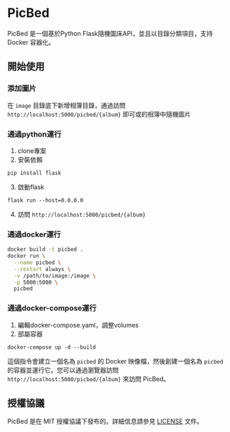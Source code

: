 # PicBed
PicBed 是一個基於Python Flask隨機圖床API，並且以目錄分類項目，支持 Docker 容器化。

## 開始使用
### 添加圖片
在 `image` 目錄底下新增相簿目錄，通過訪問 `http://localhost:5000/picbed/{album}` 即可或的相簿中隨機圖片
### 通過python運行
1. clone專案
2. 安裝依賴
```
pip install flask
```
3. 啟動flask
```
flask run --host=0.0.0.0
```
4. 訪問 `http://localhost:5000/picbed/{album}` 

### 通過docker運行
```bash
docker build -t picbed .
docker run \
  --name picbed \
  --restart always \
  -v /path/to/image:/image \
  -p 5000:5000 \
  picbed
```

### 通過docker-compose運行
1. 編輯docker-compose.yaml，調整volumes
2. 部屬容器
```
docker-compose up -d --build
```

這個指令會建立一個名為 `picbed` 的 Docker 映像檔，然後創建一個名為 `picbed` 的容器並運行它。您可以通過瀏覽器訪問 `http://localhost:5000/picbed/{album}` 來訪問 PicBed。

## 授權協議

PicBed 是在 MIT 授權協議下發布的。詳細信息請參見 [LICENSE](LICENSE) 文件。
